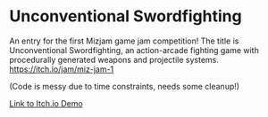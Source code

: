 # Unconventional Swordfighting
An entry for the first Mizjam game jam competition! The title is Unconventional Swordfighting, an action-arcade fighting game with procedurally generated weapons and projectile systems. https://itch.io/jam/miz-jam-1

(Code is messy due to time constraints, needs some cleanup!)

[Link to Itch.io Demo](https://tmontesa.itch.io/unconventional-swordfighting)
